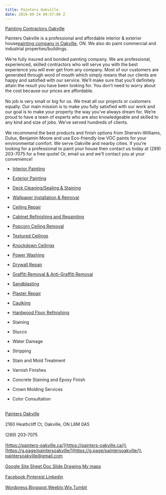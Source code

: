 ```yaml
---
title: Painters Oakville
date: 2019-09-24 09:57:00 Z
---
```


[Painting Contractors Oakville](https://painters-oakville.ca/)

Painters Oakville is a professional and affordable interior & exterior house[painting company in Oakville](https://painters-oakville.ca/), ON. We also do paint commercial and industrial properties/buildings.\
\
We’re fully insured and bonded painting company. We are professional, experienced, skilled contractors who will serve you with the best experience you will ever get from any company. Most of our customers are generated through word of mouth which simply means that our clients are happy and satisfied with our service. We’ll make sure that you’ll definitely attain the result you have been looking for. You don’t need to worry about the cost because our prices are affordable.\
\
No job is very small or big for us. We treat all our projects or customers equally. Our main mission is to make you fully satisfied with our work and our goal is to make your property the way you’ve always dream for. We’re proud to have a team of experts who are also knowledgeable and skilled to any kind and size of jobs. We’ve served hundreds of clients.\
\
We recommend the best products and finish options from Sherwin-Williams, Dulux, Benjamin Moore and use Eco-friendly low VOC paints for your environmental comfort. We serve Oakville and nearby cities. If you’re looking for a professional to paint your house then contact us today at (289) 203-7075 for a free quote! Or, email us and we’ll contact you at your convenience!

* [Interior Painting](https://painters-oakville.ca/interior-painting-oakville/)

* [Exterior Painting](https://painters-oakville.ca/exterior-painting-oakville/)

* [Deck Cleaning/Sealing & Staining](https://painters-oakville.ca/fence-and-deck-painting-and-staining/)

* [Wallpaper Installation & Removal](https://painters-oakville.ca/wallpaper-installation-and-removal/)

* [Ceiling Repair](https://painters-oakville.ca/ceiling/)

* [Cabinet Refinishing and Repainting](https://painters-oakville.ca/kitchen-cabinets-painting-staining-refinishing-refacing/)

* [Popcorn Ceiling Removal](https://painters-oakville.ca/popcorn-ceiling-removal-and-repair/)

* [Textured Ceilings](https://painters-oakville.ca/textured-ceiling-removal-and-repair/)

* [Knockdown Ceilings](https://painters-oakville.ca/knockdown-ceiling-removal-and-repair/)

* [Power Washing](https://painters-oakville.ca/pressure-washing/)

* [Drywall Repair](https://painters-oakville.ca/drywall-installation-repair/)

* [Graffiti Removal & Anti-Graffiti Removal](https://painters-oakville.ca/graffiti-removal/)

* [Sandblasting](https://painters-oakville.ca/sandblasting/)

* [Plaster Repair](https://painters-oakville.ca/plaster-repair/)

* [Caulking](https://painters-oakville.ca/caulking/)

* [Hardwood Floor Refinishing](https://painters-oakville.ca/hardwood-floor-refinishing/)

* Staining

* Stucco

* Water Damage

* Stripping

* Stain and Mold Treatment

* Varnish Finishes

* Concrete Staining and Epoxy Finish

* Crown Molding Services

* Color Consultation

\
[Painters Oakville](https://g.page/paintersoakville/)​\
\
2160 Heathcliff Ct, Oakville, ON L6M 0A5\
\
\(289) 203-7075\
\
[https://painters-oakville.ca/](https://painters-oakville.ca/)\
\
[https://g.page/paintersoakville/](https://g.page/paintersoakville/)\
\
paintersoakville@gmail.com\
\
[Google Site](https://sites.google.com/view/paintersoakville/),[Sheet](https://docs.google.com/spreadsheets/d/e/2PACX-1vRqKxX3mthwfutuffudQ69bshlnu6gXwTqDde-F_5r4_oIAGOQIRYfw0Ps9_91QkHsI1hGNr1NY63lj/pubhtml),[Doc](https://docs.google.com/document/d/e/2PACX-1vRhfC88rYqI4DvvZU_Wk4LifCi3t3ArY5sISeFZqDbUFY3q1qpWy7e9JvQmB2rXRHmz3A8PhutpMZl_/pub),[Slide](https://docs.google.com/presentation/d/e/2PACX-1vS5x0ZB6iBq7zng8Jql3AMKabMRJczDHjP6Fd-z1MtEqPGowJfYcrID4D93SyvNIdOCPkBLuTewdWVZ/pub?start=false&loop=false&delayms=3000),[Drawing](https://docs.google.com/drawings/d/e/2PACX-1vTSiRT_3HNTsrEdb69YGrLL3XHWVBDnnrNghsl0BC0l-ZZ8YIsz5YI0LIfZM0J7P-4CfvE2-M2aNloK/pub?w=1586&h=664),[My maps](https://www.google.com/maps/d/u/5/viewer?mid=1YHS83BX7L-KJk9Z31d3Y0Hl8giesp_-a&ll=43.42417840000002%2C-79.76874950000001&z=17)\
\
[Facebook](https://www.facebook.com/pg/Painters-Oakville-2429988017023955),[Pinterest](https://www.pinterest.com/paintersoakville/),[Linkedin](http://www.linkedin.com/in/painters-oakville)\
\
[Wordpress](https://paintersoakville.wordpress.com/),[Blogspot](https://paintersoakville.blogspot.com/),[Weebly](https://painters-oakville.weebly.com/),[Wix](https://paintersoakville.wixsite.com/home),[Tumblr](https://paintersoakville.tumblr.com/)\
**[\
](https://www.weebly.com/signup?utm_source=internal&utm_medium=footer)**